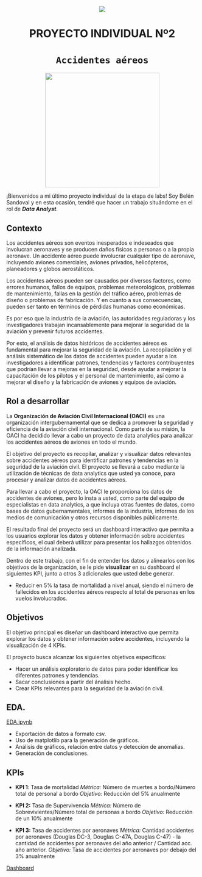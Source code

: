 <p align='center'>
<img src ="https://d31uz8lwfmyn8g.cloudfront.net/Assets/logo-henry-white-lg.png">
<p>

<h1 align='center'>
 <b>PROYECTO INDIVIDUAL Nº2</b>
</h1>
 
# <h1 align="center">**`Accidentes aéreos`**</h1>

<p align="center">
<img src="https://slack-imgs.com/?c=1&o1=ro&url=https%3A%2F%2Fcdn.pixabay.com%2Fphoto%2F2016%2F09%2F15%2F16%2F13%2Fairplane-1671967_1280.jpg"  height=300>
</p>

¡Bienvenidos a mi último proyecto individual de la etapa de labs! Soy Belén Sandoval y en esta ocasión, tendré que hacer un trabajo situándome en el rol de ***Data Analyst***.


## **Contexto**

Los accidentes aéreos son eventos inesperados e indeseados que involucran aeronaves y se producen daños físicos a personas o a la propia aeronave. Un accidente aéreo puede involucrar cualquier tipo de aeronave, incluyendo aviones comerciales, aviones privados, helicópteros, planeadores y globos aerostáticos.

Los accidentes aéreos pueden ser causados por diversos factores, como errores humanos, fallos de equipos, problemas meteorológicos, problemas de mantenimiento, fallas en la gestión del tráfico aéreo, problemas de diseño o problemas de fabricación. Y en cuanto a sus consecuencias, pueden ser tanto en términos de pérdidas humanas como económicas. 

Es por eso que la industria de la aviación, las autoridades reguladoras y los investigadores trabajan incansablemente para mejorar la seguridad de la aviación y prevenir futuros accidentes.

Por esto, el análisis de datos históricos de accidentes aéreos es fundamental para mejorar la seguridad de la aviación. La recopilación y el análisis sistemático de los datos de accidentes pueden ayudar a los investigadores a identificar patrones, tendencias y factores contribuyentes que podrían llevar a mejoras en la seguridad, desde ayudar a mejorar la capacitación de los pilotos y el personal de mantenimiento, así como a mejorar el diseño y la fabricación de aviones y equipos de aviación.


## **Rol a desarrollar**

La **Organización de Aviación Civil Internacional (OACI)** es una organización intergubernamental que se dedica a promover la seguridad y eficiencia de la aviación civil internacional. Como parte de su misión, la OACI ha decidido llevar a cabo un proyecto de data analytics para analizar los accidentes aéreos de aviones en todo el mundo.

El objetivo del proyecto es recopilar, analizar y visualizar datos relevantes sobre accidentes aéreos para identificar patrones y tendencias en la seguridad de la aviación civil. El proyecto se llevará a cabo mediante la utilización de técnicas de data analytics que usted ya conoce, para procesar y analizar datos de accidentes aéreos.

Para llevar a cabo el proyecto, la OACI le proporciona los datos de accidentes de aviones, pero lo insta a usted, como parte del equipo de especialistas en data analytics, a que incluya otras fuentes de datos, como bases de datos gubernamentales, informes de la industria, informes de los medios de comunicación y otros recursos disponibles públicamente.

El resultado final del proyecto será un dashboard interactivo que permita a los usuarios explorar los datos y obtener información sobre accidentes específicos, el cual deberá utilizar para presentar los hallazgos obtenidos de la información analizada.

Dentro de este trabajo, con el fin de entender los datos y alinearlos con los objetivos de la organización, se le pide **visualizar** en su dashboard el siguientes KPI, junto a otros 3 adicionales que usted debe generar. 

+ Reducir en 5% la tasa de mortalidad a nivel anual, siendo el número de fallecidos en los accidentes aéreos respecto al total de personas en los vuelos involucrados.


## **Objetivos**

El objetivo principal es diseñar un dashboard interactivo que permita explorar los datos y obtener información sobre accidentes, incluyendo la visualización de 4 KPIs.

El proyecto busca alcanzar los siguientes objetivos especificos:

+ Hacer un análisis exploratorio de datos para poder identificar los diferentes patrones y tendencias.
+ Sacar conclusiones a partir del ánalisis hecho.
+ Crear KPIs relevantes para la seguridad de la aviación civil.
 


## **EDA.**
[EDA.ipynb](https://github.com/BeluSandoval/PI03-Analytics/blob/main/EDA.ipynb)

+ Exportación de datos a formato csv.
+ Uso de matplotlib para la generación de gráficos.
+ Análisis de gráficos, relación entre datos y detección de anomalías.
+ Generación de conclusiones.



## **KPIs**

+ **KPI 1**: Tasa de mortalidad
*Métrica:* Número de muertes a bordo/Número total de personal a bordo
*Objetivo:* Reducción del 5% anualmente

+ **KPI 2:** Tasa de Supervivencia
*Métrica:* Número de Sobrevivientes/Número total de personas a bordo
*Objetivo:* Reducción de un 10% anualmente

+ **KPI 3:** Tasa de accidentes por aeronaves
*Métrica:* Cantidad accidentes por aeronaves (Douglas DC-3, Douglas C-47A, Douglas C-47) - la cantidad de accidentes por aeronaves del año anterior / Cantidad acc. año anterior.
*Objetivo:* Tasa de accidentes por aeronaves por debajo del 3% anualmente


[Dashboard](https://github.com/BeluSandoval/PI03-Analytics/blob/main/dashboardPIDA.pbix)

